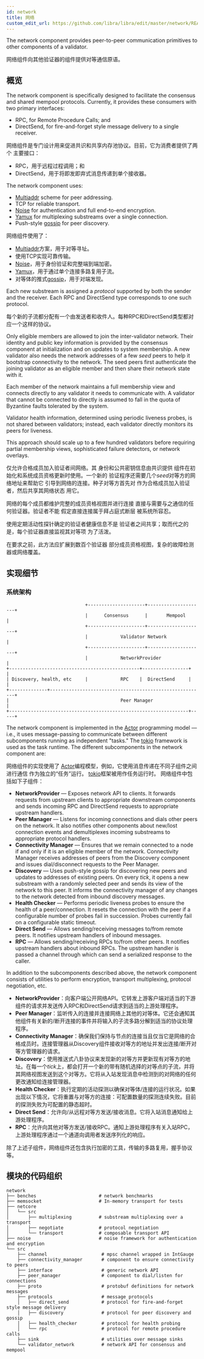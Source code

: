 ```yaml
---
id: network
title: 网络
custom_edit_url: https://github.com/libra/libra/edit/master/network/README.md
---
```



The network component provides peer-to-peer communication primitives to other
components of a validator.

网络组件向其他验证器的组件提供对等通信原语。

## 概览

The network component is specifically designed to facilitate the consensus and
shared mempool protocols. Currently, it provides these consumers with two
primary interfaces:
* RPC, for Remote Procedure Calls; and
* DirectSend, for fire-and-forget style message delivery to a single receiver.

网络组件是专门设计用来促进共识和共享内存池协议。目前，它为消费者提供了两个
主要接口：
* RPC，用于远程过程调用；和
* DirectSend，用于将即发即弃式消息传递到单个接收器。

The network component uses:
* [Multiaddr](https://multiformats.io/multiaddr/) scheme for peer addressing.
* TCP for reliable transport.
* [Noise](https://noiseprotocol.org/noise.html) for authentication and full
 end-to-end encryption.
* [Yamux](https://github.com/hashicorp/yamux/blob/master/spec.md) for
multiplexing substreams over a single connection.
* Push-style [gossip](https://en.wikipedia.org/wiki/Gossip_protocol) for peer
discovery.

网络组件使用了：
* [Multiaddr](https://multiformats.io/multiaddr/)方案，用于对等寻址。
* 使用TCP实现可靠传输。
* [Noise](https://noiseprotocol.org/noise.html)，用于身份验证和完整端到端加密。
* [Yamux](https://github.com/hashicorp/yamux/blob/master/spec.md)，用于通过单个连接多路复用子流。
* 对等体的推式[gossip](https://en.wikipedia.org/wiki/Gossip_protocol)，用于对端发现。

Each new substream is assigned a *protocol* supported by both the sender and
the receiver. Each RPC and DirectSend type corresponds to one such protocol.

每个新的子流都分配有一个由发送者和收件人。每种RPC和DirectSend类型都对应一个这样的协议。

Only eligible members are allowed to join the inter-validator network. Their
identity and public key information is provided by the consensus
component at initialization and on updates to system membership. A new
validator also needs the network addresses of a few *seed* peers to help it
bootstrap connectivity to the network. The seed peers first authenticate the
joining validator as an eligible member and then share their network state
with it.

Each member of the network maintains a full membership view and connects
directly to any validator it needs to communicate with. A validator that cannot
be connected to directly is assumed to fall in the quota of Byzantine faults
tolerated by the system.

Validator health information, determined using periodic liveness probes, is not
shared between validators; instead, each validator directly monitors its peers
for liveness.

This approach should scale up to a few hundred validators before requiring
partial membership views, sophisticated failure detectors, or network overlays.


仅允许合格成员加入验证者间网络。其
身份和公共密钥信息由共识提供
组件在初始化和系统成员资格更新时使用。一个新的
验证程序还需要几个*seed*对等方的网络地址来帮助它
引导到网络的连接。种子对等方首先对
作为合格成员加入验证者，然后共享其网络状态
用它。

网络的每个成员都维护完整的成员资格视图并进行连接
直接与需要与之通信的任何验证器。验证者不能
假定直接连接属于拜占庭式断层
被系统所容忍。

使用定期活动性探针确定的验证者健康信息不是
验证者之间共享；取而代之的是，每个验证器直接监视其对等项
为了活泼。

在要求之前，此方法应扩展到数百个验证器
部分成员资格视图，复杂的故障检测器或网络覆盖。

## 实现细节

### 系统架构

                                 +---------------------+---------------------+
                                 |      Consensus      |       Mempool       |
                                 +---------------------+---------------------+
                                 |            Validator Network              |
                                 +---------------------+---------------------+
                                 |            NetworkProvider                |
    +------------------------------------------------+-----------------+     |
    | Discovery, health, etc     |            RPC    |  DirectSend     |     |
    +--------------+---------------------------------------------------------+
    |                                         Peer Manager                   |
    +------------------------------------------------------------------+-----+

The network component is implemented in the
[Actor](https://en.wikipedia.org/wiki/Actor_model) programming model &mdash;
i.e., it uses message-passing to communicate between different subcomponents
running as independent "tasks." The [tokio](https://tokio.rs/) framework is
used as the task runtime. The different subcomponents in the network component
are:

网络组件的实现使用了
[Actor](https://en.wikipedia.org/wiki/Actor_model)编程模型，例如，它使用消息传递在不同子组件之间进行通信
作为独立的“任务”运行。 [tokio](https://tokio.rs/)框架被用作任务运行时。 网络组件中包括如下子组件：

* **NetworkProvider** &mdash; Exposes network API to clients. It forwards
requests from upstream clients to appropriate downstream components and sends
incoming RPC and DirectSend requests to appropriate upstream handlers.
* **Peer Manager** &mdash; Listens for incoming connections and dials other
peers on the network. It also notifies other components about new/lost
connection events and demultiplexes incoming substreams to appropriate protocol
handlers.
* **Connectivity Manager** &mdash; Ensures that we remain connected to a node
if and only if it is an eligible member of the network. Connectivity Manager
receives addresses of peers from the Discovery component and issues
dial/disconnect requests to the Peer Manager.
* **Discovery** &mdash; Uses push-style gossip for discovering new peers and
updates to addresses of existing peers. On every *tick*, it opens a new
substream with a randomly selected peer and sends its view of the network to
this peer. It informs the connectivity manager of any changes to the network
detected from inbound discovery messages.
* **Health Checker** &mdash; Performs periodic liveness probes to ensure the
health of a peer/connection. It resets the connection with the peer if a
configurable number of probes fail in succession. Probes currently fail on a
configurable static timeout.
* **Direct Send** &mdash; Allows sending/receiving messages to/from remote
peers. It notifies upstream handlers of inbound messages.
* **RPC** &mdash; Allows sending/receiving RPCs to/from other peers. It notifies
upstream handlers about inbound RPCs. The upstream handler is passed a channel
through which can send a serialized response to the caller.

In addition to the subcomponents described above, the network component
consists of utilities to perform encryption, transport multiplexing, protocol
negotiation, etc.

* **NetworkProvider**：向客户端公开网络API。它转发上游客户端对适当的下游组件的请求并发送传入RPC和DirectSend请求到适当的上游处理程序。
* **Peer Manager**：监听传入的连接并连接网络上其他的对等体。它还会通知其他组件有关新的/断开连接的事件并将输入的子流多路分解到适当的协议处理程序。
* **Connectivity Manager**：确保我们保持与节点的连接当且仅当它是网络的合格成员时。连接管理器从Discovery组件接收对等方的地址并发出连接/断开对等方管理器的请求。
* **Discovery**：使用推送式八卦协议来发现新的对等方并更新现有对等方的地址。在每一个*tick*上，都会打开一个新的带有随机选择的对等点的子流，并将其网络视图发送到这个对等方。它将从入站发现消息中检测到的对网络的任何更改通知给连接管理器。
* **Health Checker**：执行定期的活动探测以确保对等体/连接的运行状况。如果出现以下情况，它将重置与对等方的连接：可配置数量的探测连续失败。目前的探测失败为可配置的静态超时。
* **Direct Send**：允许向/从远程对等方发送/接收消息。它将入站消息通知给上游处理程序。
* **RPC**：允许向其他对等方发送/接收RPC。通知上游处理程序有关入站RPC，上游处理程序通过一个通道向调用者发送序列化的响应。

除了上述子组件，网络组件还包含执行加密的工具，传输的多路复用，握手协议等。

## 模块的代码组织

    network
    ├── benches                       # network benchmarks
    ├── memsocket                     # In-memory transport for tests
    ├── netcore
    │   └── src
    │       ├── multiplexing          # substream multiplexing over a transport
    │       ├── negotiate             # protocol negotiation
    │       └── transport             # composable transport API
    ├── noise                         # noise framework for authentication and encryption
    └── src
        ├── channel                    # mpsc channel wrapped in IntGauge
        ├── connectivity_manager       # component to ensure connectivity to peers
        ├── interface                  # generic network API
        ├── peer_manager               # component to dial/listen for connections
        ├── proto                      # protobuf definitions for network messages
        ├── protocols                  # message protocols
        │   ├── direct_send            # protocol for fire-and-forget style message delivery
        │   ├── discovery              # protocol for peer discovery and gossip
        │   ├── health_checker         # protocol for health probing
        │   └── rpc                    # protocol for remote procedure calls
        ├── sink                       # utilities over message sinks
        └── validator_network          # network API for consensus and mempool
